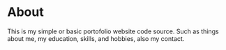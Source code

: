 # About
This is my simple or basic portofolio website code source. Such as things about me, my education, skills, and hobbies, also my contact.

